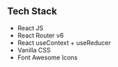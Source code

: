 
## Tech Stack
* React JS
* React Router v6
* React useContext + useReducer
* Vanilla CSS
* Font Awesome Icons

